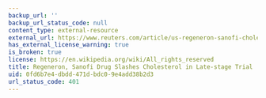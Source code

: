 ```yaml
---
backup_url: ''
backup_url_status_code: null
content_type: external-resource
external_url: https://www.reuters.com/article/us-regeneron-sanofi-cholesterol/regeneron-sanofi-drug-slashes-cholesterol-in-late-stage-trial-idUSBRE99F04220131016
has_external_license_warning: true
is_broken: true
license: https://en.wikipedia.org/wiki/All_rights_reserved
title: Regeneron, Sanofi Drug Slashes Cholesterol in Late-stage Trial
uid: 0fd6b7e4-dbdd-471d-bdc0-9e4add38b2d3
url_status_code: 401
---
```

